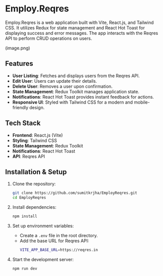 # Employ.Reqres

Employ.Reqres is a web application built with Vite, React.js, and Tailwind CSS. It utilizes Redux for state management and React Hot Toast for displaying success and error messages. The app interacts with the Reqres API to perform CRUD operations on users.

(image.png)

## Features

- **User Listing**: Fetches and displays users from the Reqres API.
- **Edit User**: Users can update their details.
- **Delete User**: Removes a user upon confirmation.
- **State Management**: Redux Toolkit manages application state.
- **Notifications**: React Hot Toast provides instant feedback for actions.
- **Responsive UI**: Styled with Tailwind CSS for a modern and mobile-friendly design.

## Tech Stack

- **Frontend**: React.js (Vite)
- **Styling**: Tailwind CSS
- **State Management**: Redux Toolkit
- **Notifications**: React Hot Toast
- **API**: Reqres API

## Installation & Setup

1. Clone the repository:

   ```sh
   git clone https://github.com/sumitkrjha/EmployReqres.git
   cd EmployReqres
   ```

2. Install dependencies:

   ```sh
   npm install
   ```

3. Set up environment variables:

   - Create a `.env` file in the root directory.
   - Add the base URL for Reqres API:
     ```sh
     VITE_APP_BASE_URL=https://reqres.in
     ```

4. Start the development server:
   ```sh
   npm run dev
   ```
